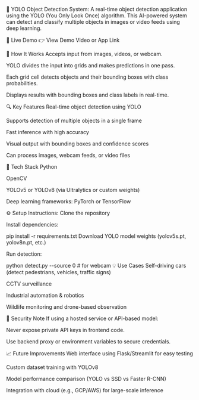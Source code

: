 🧠 YOLO Object Detection System:
A real-time object detection application using the YOLO (You Only Look Once) algorithm. This AI-powered system can detect and classify multiple objects in images or video feeds using deep learning.

🚀 Live Demo
👉 View Demo Video or App Link

📸 How It Works
Accepts input from images, videos, or webcam.

YOLO divides the input into grids and makes predictions in one pass.

Each grid cell detects objects and their bounding boxes with class probabilities.

Displays results with bounding boxes and class labels in real-time.

🔍 Key Features
Real-time object detection using YOLO

Supports detection of multiple objects in a single frame

Fast inference with high accuracy

Visual output with bounding boxes and confidence scores

Can process images, webcam feeds, or video files

🧠 Tech Stack
Python

OpenCV

YOLOv5 or YOLOv8 (via Ultralytics or custom weights)

Deep learning frameworks: PyTorch or TensorFlow

⚙️ Setup Instructions:
Clone the repository

Install dependencies:

pip install -r requirements.txt
Download YOLO model weights (yolov5s.pt, yolov8n.pt, etc.)

Run detection:

python detect.py --source 0  # for webcam
💡 Use Cases
Self-driving cars (detect pedestrians, vehicles, traffic signs)

CCTV surveillance

Industrial automation & robotics

Wildlife monitoring and drone-based observation

🔐 Security Note
If using a hosted service or API-based model:

Never expose private API keys in frontend code.

Use backend proxy or environment variables to secure credentials.

📈 Future Improvements
Web interface using Flask/Streamlit for easy testing

Custom dataset training with YOLOv8

Model performance comparison (YOLO vs SSD vs Faster R-CNN)

Integration with cloud (e.g., GCP/AWS) for large-scale inference
